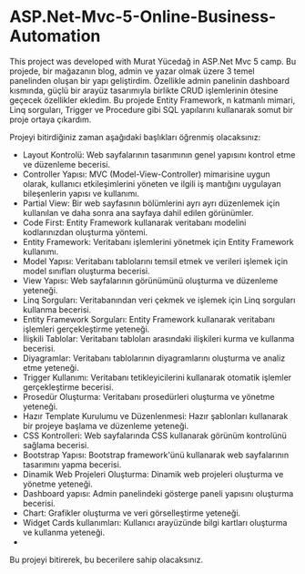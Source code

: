 # ASP.Net-Mvc-5-Online-Business-Automation
This project was developed with Murat Yücedağ in ASP.Net Mvc 5 camp.
Bu projede, bir mağazanın blog, admin ve yazar olmak üzere 3 temel panelinden oluşan bir yapı geliştirdim. 
Özellikle admin panelinin dashboard kısmında, güçlü bir arayüz tasarımıyla birlikte CRUD işlemlerinin ötesine geçecek özellikler ekledim.
Bu projede Entity Framework, n katmanlı mimari, Linq sorguları, Trigger ve Procedure gibi SQL yapılarını kullanarak somut bir proje ortaya çıkardım.

Projeyi bitirdiğiniz zaman aşağıdaki başlıkları öğrenmiş olacaksınız:

* Layout Kontrolü: Web sayfalarının tasarımının genel yapısını kontrol etme ve düzenleme becerisi.
* Controller Yapısı: MVC (Model-View-Controller) mimarisine uygun olarak, kullanıcı etkileşimlerini yöneten ve ilgili iş mantığını uygulayan bileşenlerin yapısı ve kullanımı.
* Partial View: Bir web sayfasının bölümlerini ayrı ayrı düzenlemek için kullanılan ve daha sonra ana sayfaya dahil edilen görünümler.
* Code First: Entity Framework kullanarak veritabanı modelini kodlarınızdan oluşturma yöntemi.
* Entity Framework: Veritabanı işlemlerini yönetmek için Entity Framework kullanımı.
* Model Yapısı: Veritabanı tablolarını temsil etmek ve verileri işlemek için model sınıfları oluşturma becerisi.
* View Yapısı: Web sayfalarının görünümünü oluşturma ve düzenleme yeteneği.
* Linq Sorguları: Veritabanından veri çekmek ve işlemek için Linq sorguları kullanma becerisi.
* Entity Framework Sorguları: Entity Framework kullanarak veritabanı işlemleri gerçekleştirme yeteneği.
* İlişkili Tablolar: Veritabanı tabloları arasındaki ilişkileri kurma ve kullanma becerisi.
* Diyagramlar: Veritabanı tablolarının diyagramlarını oluşturma ve analiz etme yeteneği.
* Trigger Kullanımı: Veritabanı tetikleyicilerini kullanarak otomatik işlemler gerçekleştirme becerisi.
* Prosedür Oluşturma: Veritabanı prosedürleri oluşturma ve yönetme yeteneği.
* Hazır Template Kurulumu ve Düzenlenmesi: Hazır şablonları kullanarak bir projeye başlama ve düzenleme yeteneği.
* CSS Kontrolleri: Web sayfalarında CSS kullanarak görünüm kontrolünü sağlama becerisi.
* Bootstrap Yapısı: Bootstrap framework'ünü kullanarak web sayfalarının tasarımını yapma becerisi.
* Dinamik Web Projeleri Oluşturma: Dinamik web projeleri oluşturma ve yönetme yeteneği.
* Dashboard yapısı: Admin panelindeki gösterge paneli yapısını oluşturma becerisi.
* Chart: Grafikler oluşturma ve veri görselleştirme yeteneği.
* Widget Cards kullanımları: Kullanıcı arayüzünde bilgi kartları oluşturma ve kullanma yeteneği.
* 
Bu projeyi bitirerek, bu becerilere sahip olacaksınız.
